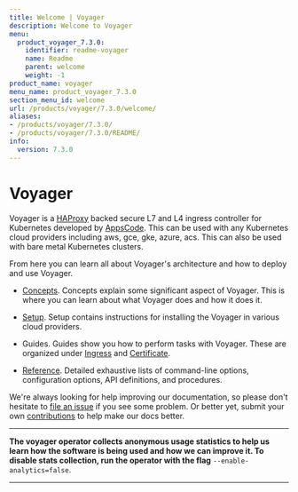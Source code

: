 ```yaml
---
title: Welcome | Voyager
description: Welcome to Voyager
menu:
  product_voyager_7.3.0:
    identifier: readme-voyager
    name: Readme
    parent: welcome
    weight: -1
product_name: voyager
menu_name: product_voyager_7.3.0
section_menu_id: welcome
url: /products/voyager/7.3.0/welcome/
aliases:
- /products/voyager/7.3.0/
- /products/voyager/7.3.0/README/
info:
  version: 7.3.0
---
```


# Voyager

Voyager is a [HAProxy](http://www.haproxy.org/) backed secure L7 and L4 ingress controller for Kubernetes developed by [AppsCode](https://appscode.com). This can be used with any Kubernetes cloud providers including aws, gce, gke, azure, acs. This can also be used with bare metal Kubernetes clusters.

From here you can learn all about Voyager's architecture and how to deploy and use Voyager.

- [Concepts](/products/voyager/7.3.0/concepts/). Concepts explain some significant aspect of Voyager. This
is where you can learn about what Voyager does and how it does it.

- [Setup](/products/voyager/7.3.0/setup/). Setup contains instructions for installing
  the Voyager in various cloud providers.

- Guides. Guides show you how to perform tasks with Voyager. These are organized under [Ingress](/products/voyager/7.3.0/guides/ingress) and [Certificate](/products/voyager/7.3.0/guides/certificate).

- [Reference](/products/voyager/7.3.0/reference/). Detailed exhaustive lists of
command-line options, configuration options, API definitions, and procedures.

We're always looking for help improving our documentation, so please don't hesitate to
[file an issue](https://github.com/appscode/voyager/issues/new) if you see some problem.
Or better yet, submit your own [contributions](/products/voyager/7.3.0/CONTRIBUTING) to help
make our docs better.

---

**The voyager operator collects anonymous usage statistics to help us learn how the software is being used and how we can improve it.
To disable stats collection, run the operator with the flag** `--enable-analytics=false`.

---
